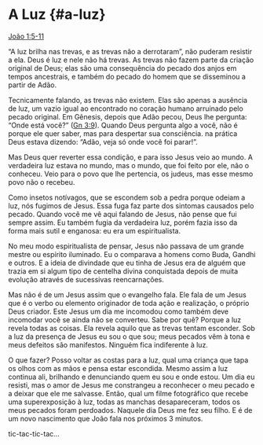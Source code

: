 # A Luz {#a-luz}

[João 1:5-11](http://bibliaonline.com.br/acf/jo/1/5-11)

“A luz brilha nas trevas, e as trevas não a derrotaram”, não puderam resistir a ela. Deus é luz e nele não há trevas. As trevas não fazem parte da criação original de Deus; elas são uma consequência do pecado dos anjos em tempos ancestrais, e também do pecado do homem que se disseminou a partir de Adão.

Tecnicamente falando, as trevas não existem. Elas são apenas a ausência de luz, um vazio igual ao encontrado no coração humano arruinado pelo pecado original. Em Gênesis, depois que Adão pecou, Deus lhe pergunta: “Onde está você?” ([Gn 3:9](http://bibliaonline.com.br/acf/gn/3/9)). Quando Deus pergunta algo a você, não é porque ele quer saber, mas para despertar sua consciência. na prática Deus estava dizendo: “Adão, veja só onde você foi parar!”.

Mas Deus quer reverter essa condição, e para isso Jesus veio ao mundo. A verdadeira luz estava no mundo, mas o mundo, que foi feito por ele, não o conheceu. Veio para o povo que lhe pertencia, os judeus, mas esse mesmo povo não o recebeu.

Como insetos notívagos, que se escondem sob a pedra porque odeiam a luz, nós fugimos de Jesus. Essa fuga faz parte dos sintomas causados pelo pecado. Quando você me vê aqui falando de Jesus, não pense que fui sempre assim. Eu também fugia da verdadeira luz, porém fazia isso da forma mais sutil e enganosa: eu era um espiritualista.

No meu modo espiritualista de pensar, Jesus não passava de um grande mestre ou espírito iluminado. Eu o comparava a homens como Buda, Gandhi e outros. E a ideia de divindade que eu tinha de Jesus era de alguém que trazia em si algum tipo de centelha divina conquistada depois de muita evolução através de sucessivas reencarnações.

Mas não é de um Jesus assim que o evangelho fala. Ele fala de um Jesus que é o verbo ou elemento originador de toda ação e realização, o próprio Deus criador. Este Jesus um dia me incomodou como também deve incomodar você se ainda não se converteu. Sabe por quê? Porque a luz revela todas as coisas. Ela revela aquilo que as trevas tentam esconder. Sob a luz da presença de Jesus eu sou o que sou; meus pecados vêm à tona e meus defeitos são manifestos. Ninguém fica indiferente à luz.

O que fazer? Posso voltar as costas para a luz, qual uma criança que tapa os olhos com as mãos e pensa estar escondida. Mesmo assim a luz continua ali, brilhando e denunciando quem eu sou e onde estou. Um dia eu resisti, mas o amor de Jesus me constrangeu a reconhecer o meu pecado e a deixar que ele me salvasse. Então, qual um filme fotográfico que recebe uma superexposição à luz, todas as manchas desapareceram, todos os meus pecados foram perdoados. Naquele dia Deus me fez seu filho. E é de um novo nascimento que João fala nos próximos 3 minutos.

tic-tac-tic-tac...